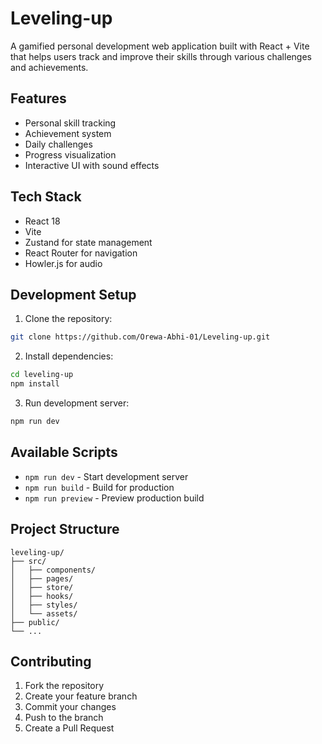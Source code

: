 # Leveling-up

A gamified personal development web application built with React + Vite that helps users track and improve their skills through various challenges and achievements.

## Features

- Personal skill tracking
- Achievement system
- Daily challenges
- Progress visualization
- Interactive UI with sound effects

## Tech Stack

- React 18
- Vite
- Zustand for state management
- React Router for navigation
- Howler.js for audio

## Development Setup

1. Clone the repository:
```bash
git clone https://github.com/Orewa-Abhi-01/Leveling-up.git
```

2. Install dependencies:
```bash
cd leveling-up
npm install
```

3. Run development server:
```bash
npm run dev
```

## Available Scripts

- `npm run dev` - Start development server
- `npm run build` - Build for production
- `npm run preview` - Preview production build

## Project Structure

```
leveling-up/
├── src/
│   ├── components/
│   ├── pages/
│   ├── store/
│   ├── hooks/
│   ├── styles/
│   └── assets/
├── public/
└── ...
```

## Contributing

1. Fork the repository
2. Create your feature branch
3. Commit your changes
4. Push to the branch
5. Create a Pull Request